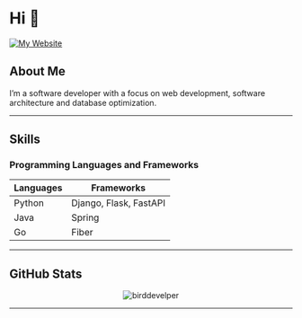# Hi 👋

[![My Website](https://img.shields.io/badge/My%20Website-Visit-blue?style=for-the-badge)](https://mshaeri.com)

## About Me

I’m a software developer with a focus on web development, software architecture and database optimization. 

---

## Skills

### Programming Languages and Frameworks

| **Languages** | **Frameworks** |
|---------------|----------------|
| Python        | Django, Flask, FastAPI |
| Java           | Spring        |
| Go             | Fiber        |


---

## GitHub Stats


<p align="center">
<img align="center" src="https://github-readme-stats.vercel.app/api?username=birddevelper&show_icons=true&theme=dark&locale=en&q" alt="birddevelper" />
</p>


---
